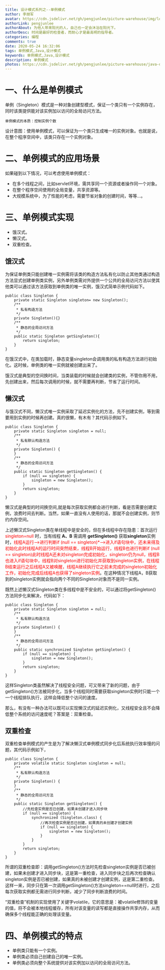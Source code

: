 ```yaml
---
title: 设计模式系列之--单例模式
author: 李朋军
avatar: https://cdn.jsdelivr.net/gh/pengjunlee/picture-warehouse/img/logo.jpg
authorLink: pengjunlee
authorAbout: 为他人带来阳光的人，自己也一定会沐浴在阳光下。
authorDesc: 时间是最好的检查者，而耐心才是最高明的指导者。
categories: 编程
comments: true
date: 2020-05-24 16:32:06
tags: 单例模式,Java,设计模式
keywords: 单例模式,Java,设计模式
description: 单例模式
photos: https://cdn.jsdelivr.net/gh/pengjunlee/picture-warehouse/java-design-pattern/design-pattern21.png
---
```

# 一、什么是单例模式

单例（Singleton）模式是一种对象创建型模式，保证一个类只有一个实例存在，同时该类提供能对该实例加以访问的全局访问方法。

`单例模式的本质：控制实例个数`

设计意图：使用单例模式，可以保证为一个类只生成唯一的实例对象。也就是说，在整个程序空间中，该类只存在一个实例对象。 

# 二、单例模式的应用场景

如果碰到以下情况，可以考虑使用单例模式：

- 在多个线程之间，比如servlet环境，需共享同一个资源或者操作同一个对象。
- 在整个程序空间使用的全局变量，共享资源等。
- 大规模系统中，为了性能的考虑，需要节省对象的创建时间，等等...。  

# 三、单例模式实现

- 饿汉式。
- 懒汉式。
- 双重检查。 

## 饿汉式 
为保证单例类只能创建唯一实例需将该类的构造方法私有化以防止其他类通过构造方法显式创建单例类实例，另外单例类需对外提供一个公共的全局访问方法以使其他类可以通过该方法获取到单例类的唯一实例，饿汉式简单示例代码如下。 

	public class Singleton {
	    private static Singleton singleton= new Singleton();
	    /**
	     * 私有构造方法
	     */
	    private Singleton(){}
	    /**
	     * 静态的全局访问方法
	     */
	    public static Singleton getSingleton(){
	        return singleton;
	    }
	}

在饿汉式中，在类加载时，静态变量singleton会调用类的私有构造方法进行初始化。这时候，单例类的唯一实例就被创建出来了。

饿汉式是典型的空间换时间，当类装载的时候就会创建类的实例，不管你用不用，先创建出来，然后每次调用的时候，就不需要再判断，节省了运行时间。

## 懒汉式
与饿汉式不同，懒汉式唯一实例采取了延迟实例化的方法，先不创建实例，等到需要用到实例的时候再创建。真的很懒，有木有？其代码示例如下。

	public class Singleton {
		private static Singleton singleton = null;
		/**
		 * 私有默认构造方法
		 */
		private Singleton() {
		}
		/**
		 * 静态的全局访问方法
		 */
		public static Singleton getSingleton() {
			if (null == singleton) {
				singleton = new Singleton();
			}
			return singleton;
		}
	}

懒汉式是典型的时间换空间,就是每次获取实例都会进行判断，看是否需要创建实例，浪费时间去判断。当然，如果一直没有人使用的话，那就不会创建实例，则节约内存空间。

上述懒汉式Singleton类在单线程中是安全的，但在多线程中存在隐患：首次运行<font color='red'> singleton=null </font>时，当有线程 **A、B** 需调用 **getSingleton()** 获取**singleton**实例时，<font color='red'>线程A运行-->进行判断if (null == singleton)*-->进入if语句块中，还未来得及初始化此时线程A的运行时间突然结束，线程B开始运行，线程B也进行判断if (null == singleton)此时线程A还未对singleton完成初始化，singleton仍为null，线程B也进入if语句块中，线程B对singleton进行初始化并获取到singleton实例，在线程B结束运行之后线程A又被唤醒，线程A继续执行它之前未完成的singleton初始化工作，初始化完成后线程A也获得了singleton实例</font>。在这种情况下线程A，B获取到的singleton实例就会指向两个不同的Singleton对象而不是同一实例。

既然上述懒汉式Singleton类在多线程中是不安全的，可以通过将getSingleton()方法同步化来解决，代码如下：

	public class Singleton {
		private static Singleton singleton = null;
		/**
		 * 私有默认构造方法
		 */
		private Singleton() {
		}
		/**
		 * 静态的全局访问方法
		 */
		public static synchronized Singleton getSingleton() {
			if (null == singleton) {
				singleton = new Singleton();
			}
			return singleton;
		}
	}

这样Singleton类虽然解决了线程安全问题，可又带来了新的问题，由于getSingleton()方法被同步化，当多个线程同时需要获取singleton实例时只能一个一个线程排队执行，这样会降低整个访问的速度。

那么，有没有一种办法可以既可以实现懒汉式的延迟实例化，又线程安全且不会降低整个系统的访问速度呢？答案是：双重检查。

## 双重检查
双重检查单例模式的产生是为了解决懒汉式单例模式同步化后系统执行效率慢的问题，其代码示例如下，

	public class Singleton {
		private volatile static Singleton singleton = null;
		/**
		 * 私有默认构造方法
		 */
		private Singleton() {
		}
		/**
		 * 静态的全局访问方法
		 */
		public static Singleton getSingleton() {
			//先检查实例是否已创建，如果未创建才进入同步块
			if (null == singleton) {
				synchronized (Singleton.class) {
					//再次检查实例是否已创建，如果真的未创建才创建实例
					if (null == singleton) { 
						singleton = new Singleton();
					}
				}
			}
			return singleton;
		}
	}

所谓的双重检查即：调用getSingleton()方法时先检查singleton实例是否已被创建，如果未创建才进入同步块，这是第一重检查，进入同步块之后再次检查确认singleton实例是否已被创建，如果真的未被创建才创建实例，这是第二重检查。这样一来，同步只在第一次调用getSingleton()方法singleton==null时进行，之后每次获取实例都无需进行同步判断，减少了同步判断浪费的时间。

“双重检查”机制的实现使用了关键字volatile，它的意思是：被volatile修饰的变量的值，将不会被本地线程缓存，所有对该变量的读写都是直接操作共享内存，从而确保多个线程能正确的处理该变量。

# 四、单例模式的特点

+ 单例类只能有一个实例。
+ 单例类必须自己创建自己的唯一实例。
+ 单例类必须向整个系统提供对该实例加以访问的全局访问方法。  